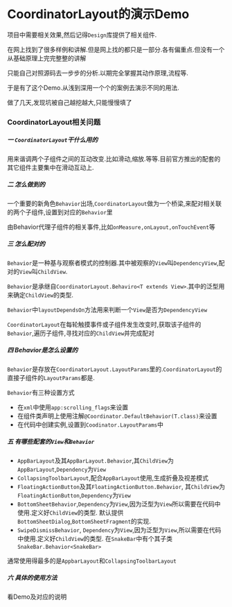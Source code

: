 # CoordinatorLayout的演示Demo

项目中需要相关效果,然后记得`Design`库提供了相关组件.

在网上找到了很多样例和讲解.但是网上找的都只是一部分.各有偏重点.但没有一个从基础原理上完完整整的讲解

只能自己对照源码去一步步的分析.以期完全掌握其动作原理,流程等.

于是有了这个Demo.从浅到深用一个个的案例去演示不同的用法.

做了几天,发现坑被自己越挖越大,只能慢慢填了

### CoordinatorLayout相关问题
##### 一 `CoordinatorLayout`干什么用的
用来谐调两个子组件之间的互动改变.比如滑动,缩放.等等.目前官方推出的配套的其它组件主要集中在滑动互动上.
##### 二 怎么做到的
一个重要的新角色`Behavior`出场,`CoordinatorLayout`做为一个桥梁,来配对相关联的两个子组件,设置到对应的`Behavior`里

由Behavior代理子组件的相关事件,比如`onMeasure,onLayout,onTouchEvent`等
##### 三 怎么配对的
`Behavior`是一种基与观察者模式的控制器.其中被观察的`View`叫`DependencyView`,配对的`View`叫`ChildView`.

`Behavior`是承继自`CoordinatorLayout.Behaviro<T extends View>`.其中的泛型用来确定`ChildView`的类型.

`Behavior`中`layoutDependsOn`方法用来判断一个`View`是否为`DependencyView`

`CoordinatorLayout`在每轮触摸事件或子组件发生改变时,获取该子组件的`Behavior`,遍历子组件,寻找对应的`ChildView`并完成配对
##### 四 Behavior是怎么设置的
`Behavior`是存放在`CoordinatorLayout.LayoutParams`里的.`CoordinatorLayout`的直接子组件的`LayoutParams`都是.

`Behavior`有三种设置方式
* 在`xml`中使用`app:scrolling_flags`来设置
* 在组件类声明上使用注解`@Coordinator.DefaultBehavior(T.class)`来设置
* 在代码中创建实例,设置到`Coodinator.LayoutParams`中
##### 五 有哪些配套的`View`和`Behavior`
* `AppBarLayout`及其`AppBarLayout.Behavior`,其`ChildView`为`AppBarLayout`,`Dependency`为`View`
* `CollapsingToolbarLayout`,配合`AppBarLayout`使用,生成折叠及视差模式
* `FloatingActionButton`及其`FloatingActionButton.Behavior`, 其`ChildView`为`FloatingActionButton`,`Dependency`为`View`
* `BottomSheetBehavior`,`Dependency`为`View`,因为泛型为`View`所以需要在代码中使用.定义好`ChildView`的类型.
默认提供`BottomSheetDialog`,`BottomSheetFragment`的实现.
* `SwipeDismissBehavior`, `Dependency`为`View`,因为泛型为`View`,所以需要在代码中使用.定义好`ChildView`的类型.
在`SnakeBar`中有个其子类`SnakeBar.Behavior<SnakeBar>`

通常使用得最多的是`AppbarLayout`和`CollapsingToolbarLayout`

##### 六 具体的使用方法
看Demo及对应的说明






